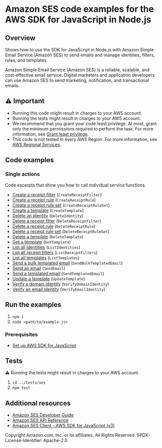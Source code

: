 # Amazon SES code examples for the AWS SDK for JavaScript in Node.js

## Overview
Shows how to use the SDK for JavaScript in Node.js with Amazon Simple Email Service (Amazon SES) to send emails and manage
identities, filters, rules, and templates.

Amazon Simple Email Service (Amazon SES) is a reliable, scalable, and cost-effective email service. Digital marketers and application developers can use Amazon SES to send marketing, notification, and transactional emails.

## ⚠️ Important

- Running this code might result in charges to your AWS account.
- Running the tests might result in charges to your AWS account.
- We recommend that you grant your code least privilege. At most, grant only the minimum permissions required to perform the task. For more information, see [Grant least privilege](https://docs.aws.amazon.com/IAM/latest/UserGuide/best-practices.html#grant-least-privilege).
- This code is not tested in every AWS Region. For more information, see [AWS Regional Services](https://aws.amazon.com/about-aws/global-infrastructure/regional-product-services).

## Code examples

### Single actions

Code excerpts that show you how to call individual service functions.

- [Create a receipt filter](./src/ses_createreceiptfilter.js) (`CreateReceiptFilter`)
- [Create a receipt rule](./src/ses_createreceiptrule.js) (`CreateReceiptRule`)
- [Create a receipt rule set](./src/ses_createreceiptruleset.js) (`CreateReceiptRuleSet`)
- [Create a template](./src/ses_createtemplate.js) (`CreateTemplate`)
- [Delete an identity](./src/ses_deleteidentity.js) (`DeleteIdentity`)
- [Delete a receipt filter](./src/ses_deletereceiptfilter.js) (`DeleteReceiptFilter`)
- [Delete a receipt rule](./src/ses_deletereceiptrule.js) (`DeleteReceiptRule`)
- [Delete a receipt rule set](./src/ses_deletereceiptruleset.js) (`DeleteReceiptRuleSet`)
- [Delete a template](./src/ses_deletetemplate.js) (`DeleteTemplate`)
- [Get a template](./src/ses_gettemplate.js) (`GetTemplate`)
- [List all identities](./src/ses_listidentities.js) (`ListIdentities`)
- [List all receipt filters](./src/ses_listreceiptfilters.js) (`ListReceiptFilters`)
- [List all templates](./src/ses_listtemplates.js) (`ListTemplates`)
- [Send a bulk templated email](./src/ses_sendbulktemplatedemail.js) (`SendBulkTemplatedEmail`)
- [Send an email](./src/ses_sendemail.js) (`SendEmail`)
- [Send a templated email](./src/ses_sendtemplatedemail.js) (`SendTemplatedEmail`)
- [Update a template](./src/ses_updatetemplate.js) (`UpdateTemplate`)
- [Verify a domain identity](./src/ses_verifydomainidentity.js) (`VerifyDomainIdentity`)
- [Verify an email identity](./src/ses_verifyemailidentity.js) (`VerifyEmailIdentity`)

## Run the examples

1. `npm i`
1. `node <path/to/example.js>`

### Prerequisites

- [Set up AWS SDK for JavaScript](../README.rst)

## Tests

⚠️ Running the tests might result in charges to your AWS account.

1. `cd ../tests/ses`
1. `npm test`

## Additional resources

- [Amazon SES Developer Guide](https://docs.aws.amazon.com/ses/latest/dg/Welcome.html)
- [Amazon SES API Reference](https://docs.aws.amazon.com/ses/latest/APIReference/Welcome.html)
- [Amazon SES Client - AWS SDK for JavaScript (v3)](https://docs.aws.amazon.com/AWSJavaScriptSDK/v3/latest/clients/client-ses/index.html)

Copyright Amazon.com, Inc. or its affiliates. All Rights Reserved. SPDX-License-Identifier: Apache-2.0
